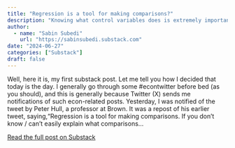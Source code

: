 ```yaml
---
title: "Regression is a tool for making comparisons?"
description: "Knowing what control variables does is extremely important"
author:
  - name: "Sabin Subedi"
    url: "https://sabinsubedi.substack.com"
date: "2024-06-27"
categories: ["Substack"]
draft: false
---
```


Well, here it is, my first substack post. Let me tell you how I decided that today is the day. I generally go through some #econtwitter before bed (as you should),  and this is generally because Twitter (X) sends me notifications of such econ-related posts. Yesterday, I was notified of the tweet by Peter Hull, a professor at Brown. It was a repost of his earlier tweet, saying,&#8220;Regression is a tool for making comparisons. If you don&#8217;t know / can&#8217;t easily explain what comparisons...

[Read the full post on Substack](https://sabinsubedi.substack.com/p/regression-is-a-tool-for-making-comparisons)
